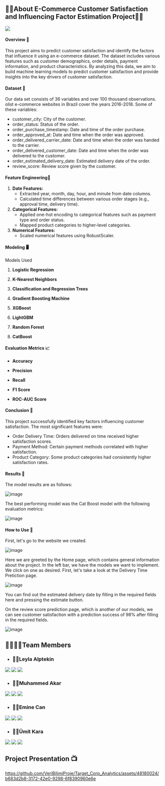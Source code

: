 ## 💆‍♀️About E-Commerce Customer Satisfaction and Influencing Factor Estimation Project💆‍♂️

<a target="_blank" href="https://datasapiens.streamlit.app/"><img src="https://i.pinimg.com/originals/16/f2/73/16f27340e4def8cf891d80e0645b9e4c.png"></img></a>

        
#### Overview 🚀  
 
This project aims to predict customer satisfaction and identify the factors that influence it using an e-commerce dataset. The dataset includes various features such as customer demographics, order details, payment information, and product characteristics. By analyzing this data, we aim to build machine learning models to predict customer satisfaction and provide insights into the key drivers of customer satisfaction.
   
 
#### Dataset 📝  

Our data set consists of 36 variables and over 100 thousand observations. olist e-commerce websites in Brazil cover the years 2016-2018.
Some of these variables:

   -  customer_city: City of the customer.
   -  order_status: Status of the order.
   -  order_purchase_timestamp: Date and time of the order purchase.
   -  order_approved_at: Date and time when the order was approved.
   -  order_delivered_carrier_date: Date and time when the order was handed to the carrier.
   -  order_delivered_customer_date: Date and time when the order was delivered to the customer.
   -  order_estimated_delivery_date: Estimated delivery date of the order.
   -  review_score: Review score given by the customer.
                                    
  

#### Feature Engineering📑 

1. **Date Features:**
   - Extracted year, month, day, hour, and minute from date columns.
   - Calculated time differences between various order stages (e.g., approval time, delivery time).
2. **Categorical Features:**
   - Applied one-hot encoding to categorical features such as payment type and order status.
   - Mapped product categories to higher-level categories.
3. **Numerical Features:**
   - Scaled numerical features using RobustScaler.
     
#### Modeling 🖥️ 
Models Used
1. **Logistic Regression**

2. **K-Nearest Neighbors**

3. **Classification and Regression Trees**

4. **Gradient Boosting Machine**

5. **XGBoost**

6. **LightGBM**

7. **Random Forest**

8. **CatBoost**

#### Evaluation Metrics 📈

- **Accuracy**  

- **Precision**

- **Recall** 

- **F1 Score** 

- **ROC-AUC Score**

#### Conclusion 🚀

This project successfully identified key factors influencing customer satisfaction. The most significant features were:


   - Order Delivery Time: Orders delivered on time received higher satisfaction scores.
   - Payment Method: Certain payment methods correlated with higher satisfaction.
   - Product Category: Some product categories had consistently higher satisfaction rates.
 
 
#### Results 🥇

The model results are as follows:

![image](https://i.pinimg.com/originals/30/69/2b/30692b037a1f871e13e134037f19500c.jpg)
 
The best performing model was the Cat Boost model with the following evaluation metrics:

![image](https://i.pinimg.com/originals/70/b6/51/70b65178ce6d657d9f1fec89b2fe5b4d.jpg)



#### How to Use 📲

First, let's go to the website we created.


![image](https://i.pinimg.com/originals/1f/e2/93/1fe293585a229ad26bb0695d5244b3cf.png)


Here we are greeted by the Home page, which contains general information about the project. In the left bar, we have the models we want to implement. We click on one as desired. First, let's take a look at the Delivery Time Pretiction page.

![image](https://i.pinimg.com/originals/14/75/fe/1475fe3caf8904f7713c6689c4df44ed.png) 

You can find out the estimated delivery date by filling in the required fields here and pressing the estimate button.

On the review score prediction page, which is another of our models, we can see customer satisfaction with a prediction success of 98% after filling in the required fields.

![image](https://i.pinimg.com/originals/6e/14/6d/6e146d0637cf9508ad25726ad91b89f6.png) 
 

## 👨‍👩‍👧‍👦Team Members 


- ### 🙋‍♀️Leyla Alptekin

<a target="_blank" href="https://www.linkedin.com/in/leylaalptekin/"><img src="https://img.shields.io/badge/-LinkedIn-0077B5?style=for-the-badge&logo=Linkedin&logoColor=white"></img></a>
<a target="_blank" href="https://www.kaggle.com/leylaalptekn"><img src="https://img.shields.io/badge/Kaggle-035a7d?style=for-the-badge&logo=kaggle&logoColor=white"></img></a>
<a target="_blank" href="https://medium.com/@leylaalptekin"><img src="https://img.shields.io/badge/Medium-12100E?style=for-the-badge&logo=medium&logoColor=white"></img></a>


- ### 🙋‍♂️Muhammed Akar

<a target="_blank" href="https://www.linkedin.com/in/muhammedakar/"><img src="https://img.shields.io/badge/-LinkedIn-0077B5?style=for-the-badge&logo=Linkedin&logoColor=white"></img></a>
<a target="_blank" href="https://www.kaggle.com/muhammedakar"><img src="https://img.shields.io/badge/Kaggle-035a7d?style=for-the-badge&logo=kaggle&logoColor=white"></img></a>
<a target="_blank" href="https://medium.com/@mr.akar05"><img src="https://img.shields.io/badge/Medium-12100E?style=for-the-badge&logo=medium&logoColor=white"></img></a>

- ### 🙋‍♀️Emine Can

<a target="_blank" href="https://www.linkedin.com/in/ecan57/"><img src="https://img.shields.io/badge/-LinkedIn-0077B5?style=for-the-badge&logo=Linkedin&logoColor=white"></img></a>
<a target="_blank" href="https://www.kaggle.com/eminecan"><img src="https://img.shields.io/badge/Kaggle-035a7d?style=for-the-badge&logo=kaggle&logoColor=white"></img></a>
<a target="_blank" href="https://medium.com/@eminecan570"><img src="https://img.shields.io/badge/Medium-12100E?style=for-the-badge&logo=medium&logoColor=white"></img></a>

- ### 🙋‍♂️Ümit Kara

<a target="_blank" href="https://www.linkedin.com/in/umit-kara/"><img src="https://img.shields.io/badge/-LinkedIn-0077B5?style=for-the-badge&logo=Linkedin&logoColor=white"></img></a>
<a target="_blank" href="https://www.kaggle.com/umitdkara"><img src="https://img.shields.io/badge/Kaggle-035a7d?style=for-the-badge&logo=kaggle&logoColor=white"></img></a>
<a target="_blank" href="https://medium.com/@umitkara1"><img src="https://img.shields.io/badge/Medium-12100E?style=for-the-badge&logo=medium&logoColor=white"></img></a>

## Project Presentation 📺 


https://github.com/VeriBilimiProje/Target_Corp_Analytics/assets/48180024/b683d2b8-3172-42e0-9298-6f8390960e6e

